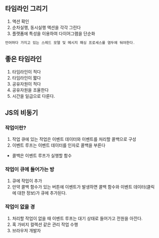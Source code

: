 ## 타임라인 그리기

1. 액션 확인
2. 순차실행, 동시실행 액션을 각각 그린다
3. 플랫폼에 특성을 이용하여 다이어그램을 단순화

```jsx
언어마다 가지고 있는 스레드 모델 및 메시지 패싱 프로세스를 염두에 둬야한다.
```

## 좋은 타임라인

1. 타임라인이 적다
2. 타임라인이 짧다
3. 공유자원이 적다
4. 공유자원을 조율한다
5. 시간을 일급으로 다룬다.

## JS의 비동기

### ****작업이란?****

1. 작업 큐에 있는 작업은 이벤트 데이터와 이벤트를 처리할 콜백으로 구성
2. 이벤트 루프는 이벤트 데이터를 인자로 콜백을 부른다
- 콜백은 이벤트 루프가 실행할 함수

### ****작업이 큐에 들어가는 방****

1. 큐에 작업이 추가
2. 만약 콜백 함수가 있는 버튼에 이벤트가 발생하면 콜백 함수와 이벤트 데이터(클릭에 대한 정보)가 큐에 추가된다.

### 작업이 없을 경

1. 처리할 작업이 없을 때 이벤트 루프는 대기 상태로 들어가고 전원을 아낀다.
2. 혹 가비지 컬렉션 같은 관리 작업 수행
3. 브라우저 개발자

